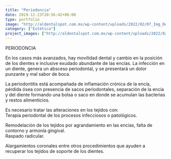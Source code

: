 ```yaml
---
title: "Periodoncia"
date: 2019-12-23T20:56:42+06:00
type: portfolio
image: "http://aldentalspot.com.mx/wp-content/uploads/2022/02/07_Img_DentalSpot-1024x768.png"
category: ["Estética"]
project_images: ["http://aldentalspot.com.mx/wp-content/uploads/2022/02/07_Img_DentalSpot-1024x768.png"]
---
```


PERIODONCIA

En los casos más avanzados, hay movilidad dental y cambio en la posición de los dientes e inclusive exudado abundante de las encías. La infección en un diente, genera un absceso periodontal, y se presentará un dolor punzante y mal sabor de boca.

La periodontitis está acompañada de inflamación crónica de la encía, pérdida ósea con presencia de sacos periodontales, separación de la encía y del diente formando una bolsa o saco en donde se acumulan las bacterias y restos alimenticios.

Es necesario tratar las alteraciones en los tejidos con:  
Terapia periodontal de los procesos infecciosos o patológicos.

Remodelación de los tejidos por agrandamiento en las encías, falta de contorno y armonía gingival.  
Raspado radicular.

Alargamientos coronales entre otros procedimientos que ayuden a recuperar los tejidos de soporte de los dientes.
